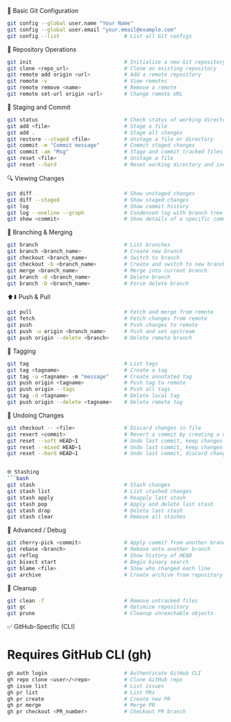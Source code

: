 
🚀 Basic Git Configuration
```bash
git config --global user.name "Your Name"
git config --global user.email "your.email@example.com"
git config --list                     # List all Git configs
```

📁 Repository Operations
```bash
git init                              # Initialize a new Git repository
git clone <repo_url>                  # Clone an existing repository
git remote add origin <url>           # Add a remote repository
git remote -v                         # View remotes
git remote remove <name>              # Remove a remote
git remote set-url origin <url>       # Change remote URL
```

📂 Staging and Commit
```bash
git status                            # Check status of working directory
git add <file>                        # Stage a file
git add .                             # Stage all changes
git restore --staged <file>           # Unstage a file or directory
git commit -m "Commit message"        # Commit staged changes
git commit -am "Msg"                  # Stage and commit tracked files
git reset <file>                      # Unstage a file
git reset --hard                      # Reset working directory and index
```

🔍 Viewing Changes
```bash
git diff                              # Show unstaged changes
git diff --staged                     # Show staged changes
git log                               # Show commit history
git log --oneline --graph             # Condensed log with branch tree
git show <commit>                     # Show details of a specific commit
```

🌿 Branching & Merging
```bash
git branch                            # List branches
git branch <branch_name>              # Create new branch
git checkout <branch_name>            # Switch to branch
git checkout -b <branch_name>         # Create and switch to new branch
git merge <branch_name>               # Merge into current branch
git branch -d <branch_name>           # Delete branch
git branch -D <branch_name>           # Force delete branch
```

⬆️⬇️ Push & Pull
```bash
git pull                              # Fetch and merge from remote
git fetch                             # Fetch changes from remote
git push                              # Push changes to remote
git push -u origin <branch_name>      # Push and set upstream
git push origin --delete <branch>     # Delete remote branch
```

📌 Tagging
```bash
git tag                               # List tags
git tag <tagname>                     # Create a tag
git tag -a <tagname> -m "message"     # Create annotated tag
git push origin <tagname>             # Push tag to remote
git push origin --tags                # Push all tags
git tag -d <tagname>                  # Delete local tag
git push origin --delete <tagname>    # Delete remote tag
```

🔄 Undoing Changes
```bash
git checkout -- <file>                # Discard changes in file
git revert <commit>                   # Revert a commit by creating a new one
git reset --soft HEAD~1               # Undo last commit, keep changes staged
git reset --mixed HEAD~1              # Undo last commit, keep changes unstaged
git reset --hard HEAD~1               # Undo last commit, discard changes


🌐 Stashing
```bash
git stash                             # Stash changes
git stash list                        # List stashed changes
git stash apply                       # Reapply last stash
git stash pop                         # Apply and delete last stash
git stash drop                        # Delete last stash
git stash clear                       # Remove all stashes
```

🧪 Advanced / Debug
```bash
git cherry-pick <commit>              # Apply commit from another branch
git rebase <branch>                   # Rebase onto another branch
git reflog                            # Show history of HEAD
git bisect start                      # Begin binary search
git blame <file>                      # Show who changed each line
git archive                           # Create archive from repository
```

🧹 Cleanup
```bash
git clean -f                          # Remove untracked files
git gc                                # Optimize repository
git prune                             # Cleanup unreachable objects
```

✅ GitHub-Specific (CLI)
# Requires GitHub CLI (gh)
```bash
gh auth login                         # Authenticate GitHub CLI
gh repo clone <user>/<repo>           # Clone GitHub repo
gh issue list                         # List issues
gh pr list                            # List PRs
gh pr create                          # Create new PR
gh pr merge                           # Merge PR
gh pr checkout <PR_number>            # Checkout PR branch
